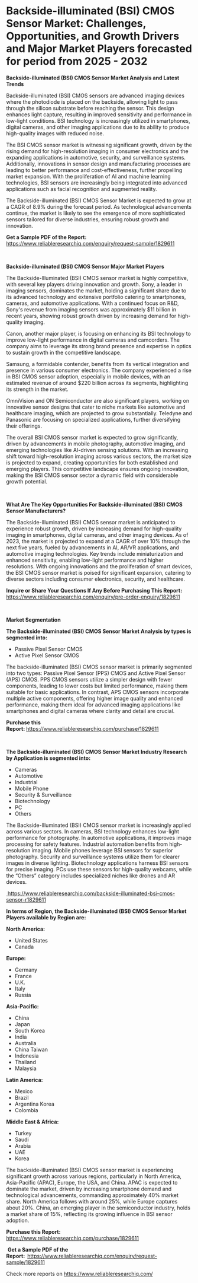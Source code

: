 <p><h1>Backside-illuminated (BSI) CMOS Sensor Market: Challenges, Opportunities, and Growth Drivers and Major Market Players forecasted for period from 2025 - 2032</h1></p><p><strong>Backside-illuminated (BSI) CMOS Sensor Market Analysis and Latest Trends</strong></p>
<p><p>Backside-illuminated (BSI) CMOS sensors are advanced imaging devices where the photodiode is placed on the backside, allowing light to pass through the silicon substrate before reaching the sensor. This design enhances light capture, resulting in improved sensitivity and performance in low-light conditions. BSI technology is increasingly utilized in smartphones, digital cameras, and other imaging applications due to its ability to produce high-quality images with reduced noise.</p><p>The BSI CMOS sensor market is witnessing significant growth, driven by the rising demand for high-resolution imaging in consumer electronics and the expanding applications in automotive, security, and surveillance systems. Additionally, innovations in sensor design and manufacturing processes are leading to better performance and cost-effectiveness, further propelling market expansion. With the proliferation of AI and machine learning technologies, BSI sensors are increasingly being integrated into advanced applications such as facial recognition and augmented reality.</p><p>The Backside-illuminated (BSI) CMOS Sensor Market is expected to grow at a CAGR of 8.9% during the forecast period. As technological advancements continue, the market is likely to see the emergence of more sophisticated sensors tailored for diverse industries, ensuring robust growth and innovation.</p></p>
<p><strong>Get a Sample PDF of the Report:&nbsp;</strong> <a href="https://www.reliableresearchiq.com/enquiry/request-sample/1829611?utm_campaign=3058&utm_medium=2&utm_source=Github&utm_content=ia&utm_term=06042025&utm_id=backside-illuminated-bsi-cmos-sensor">https://www.reliableresearchiq.com/enquiry/request-sample/1829611</a></p>
<p>&nbsp;</p>
<p><strong>Backside-illuminated (BSI) CMOS Sensor Major Market Players</strong></p>
<p><p>The Backside-Illuminated (BSI) CMOS sensor market is highly competitive, with several key players driving innovation and growth. Sony, a leader in imaging sensors, dominates the market, holding a significant share due to its advanced technology and extensive portfolio catering to smartphones, cameras, and automotive applications. With a continued focus on R&D, Sony's revenue from imaging sensors was approximately $11 billion in recent years, showing robust growth driven by increasing demand for high-quality imaging.</p><p>Canon, another major player, is focusing on enhancing its BSI technology to improve low-light performance in digital cameras and camcorders. The company aims to leverage its strong brand presence and expertise in optics to sustain growth in the competitive landscape.</p><p>Samsung, a formidable contender, benefits from its vertical integration and presence in various consumer electronics. The company experienced a rise in BSI CMOS sensor adoption, especially in mobile devices, with an estimated revenue of around $220 billion across its segments, highlighting its strength in the market.</p><p>OmniVision and ON Semiconductor are also significant players, working on innovative sensor designs that cater to niche markets like automotive and healthcare imaging, which are projected to grow substantially. Teledyne and Panasonic are focusing on specialized applications, further diversifying their offerings.</p><p>The overall BSI CMOS sensor market is expected to grow significantly, driven by advancements in mobile photography, automotive imaging, and emerging technologies like AI-driven sensing solutions. With an increasing shift toward high-resolution imaging across various sectors, the market size is projected to expand, creating opportunities for both established and emerging players. This competitive landscape ensures ongoing innovation, making the BSI CMOS sensor sector a dynamic field with considerable growth potential.</p></p>
<p>&nbsp;</p>
<p><strong>What Are The Key Opportunities For Backside-illuminated (BSI) CMOS Sensor Manufacturers?</strong></p>
<p><p>The Backside-Illuminated (BSI) CMOS sensor market is anticipated to experience robust growth, driven by increasing demand for high-quality imaging in smartphones, digital cameras, and other imaging devices. As of 2023, the market is projected to expand at a CAGR of over 10% through the next five years, fueled by advancements in AI, AR/VR applications, and automotive imaging technologies. Key trends include miniaturization and enhanced sensitivity, enabling low-light performance and higher resolutions. With ongoing innovations and the proliferation of smart devices, the BSI CMOS sensor market is poised for significant expansion, catering to diverse sectors including consumer electronics, security, and healthcare.</p></p>
<p><strong>Inquire or Share Your Questions If Any Before Purchasing This Report:</strong> <a href="https://www.reliableresearchiq.com/enquiry/pre-order-enquiry/1829611?utm_campaign=3058&utm_medium=2&utm_source=Github&utm_content=ia&utm_term=06042025&utm_id=backside-illuminated-bsi-cmos-sensor">https://www.reliableresearchiq.com/enquiry/pre-order-enquiry/1829611</a></p>
<p>&nbsp;</p>
<p><strong>Market Segmentation</strong></p>
<p><strong>The Backside-illuminated (BSI) CMOS Sensor Market Analysis by types is segmented into:</strong></p>
<p><ul><li>Passive Pixel Sensor CMOS</li><li>Active Pixel Sensor CMOS</li></ul></p>
<p><p>The backside-illuminated (BSI) CMOS sensor market is primarily segmented into two types: Passive Pixel Sensor (PPS) CMOS and Active Pixel Sensor (APS) CMOS. PPS CMOS sensors utilize a simpler design with fewer components, leading to lower costs but limited performance, making them suitable for basic applications. In contrast, APS CMOS sensors incorporate multiple active components, offering higher image quality and enhanced performance, making them ideal for advanced imaging applications like smartphones and digital cameras where clarity and detail are crucial.</p></p>
<p><strong>Purchase this Report:&nbsp;</strong><a href="https://www.reliableresearchiq.com/purchase/1829611?utm_campaign=3058&utm_medium=2&utm_source=Github&utm_content=ia&utm_term=06042025&utm_id=backside-illuminated-bsi-cmos-sensor">https://www.reliableresearchiq.com/purchase/1829611</a></p>
<p>&nbsp;</p>
<p><strong>The Backside-illuminated (BSI) CMOS Sensor Market Industry Research by Application is segmented into:</strong></p>
<p><ul><li>Cameras</li><li>Automotive</li><li>Industrial</li><li>Mobile Phone</li><li>Security & Surveillance</li><li>Biotechnology</li><li>PC</li><li>Others</li></ul></p>
<p><p>The Backside-Illuminated (BSI) CMOS sensor market is increasingly applied across various sectors. In cameras, BSI technology enhances low-light performance for photography. In automotive applications, it improves image processing for safety features. Industrial automation benefits from high-resolution imaging. Mobile phones leverage BSI sensors for superior photography. Security and surveillance systems utilize them for clearer images in diverse lighting. Biotechnology applications harness BSI sensors for precise imaging. PCs use these sensors for high-quality webcams, while the “Others” category includes specialized niches like drones and AR devices.</p></p>
<p><a href="https://www.reliableresearchiq.com/backside-illuminated-bsi-cmos-sensor-r1829611?utm_campaign=3058&utm_medium=2&utm_source=Github&utm_content=ia&utm_term=06042025&utm_id=backside-illuminated-bsi-cmos-sensor">&nbsp;https://www.reliableresearchiq.com/backside-illuminated-bsi-cmos-sensor-r1829611</a></p>
<p><strong>In terms of Region, the Backside-illuminated (BSI) CMOS Sensor Market Players available by Region are:</strong></p>
<p>
    <p> <strong> North America: </strong>
        <ul>
            <li>United States</li>
            <li>Canada</li>
        </ul>
        </p> 
    <p> <strong> Europe: </strong>
        <ul>
            <li>Germany</li>
            <li>France</li>
            <li>U.K.</li>
            <li>Italy</li>
            <li>Russia</li>
        </ul>
        </p> 
    <p> <strong> Asia-Pacific: </strong>
        <ul>
            <li>China</li>
            <li>Japan</li>
            <li>South Korea</li>
            <li>India</li>
            <li>Australia</li>
            <li>China Taiwan</li>
            <li>Indonesia</li>
            <li>Thailand</li>
            <li>Malaysia</li>
        </ul>
        </p> 
    <p> <strong> Latin America: </strong>
        <ul>
            <li>Mexico</li>
            <li>Brazil</li>
            <li>Argentina Korea</li>
            <li>Colombia</li>
        </ul>
        </p> 
    <p> <strong> Middle East & Africa: </strong>
        <ul>
            <li>Turkey</li>
            <li>Saudi</li>
            <li>Arabia</li>
            <li>UAE</li>
            <li>Korea</li>
        </ul>
    </p>
    </p>
<p><p>The backside-illuminated (BSI) CMOS sensor market is experiencing significant growth across various regions, particularly in North America, Asia-Pacific (APAC), Europe, the USA, and China. APAC is expected to dominate the market, driven by increasing smartphone demand and technological advancements, commanding approximately 40% market share. North America follows with around 25%, while Europe captures about 20%. China, an emerging player in the semiconductor industry, holds a market share of 15%, reflecting its growing influence in BSI sensor adoption.</p></p>
<p><strong>Purchase this Report: </strong><a href="https://www.reliableresearchiq.com/purchase/1829611?utm_campaign=3058&utm_medium=2&utm_source=Github&utm_content=ia&utm_term=06042025&utm_id=backside-illuminated-bsi-cmos-sensor">https://www.reliableresearchiq.com/purchase/1829611</a></p>
<p>&nbsp;<strong>Get a Sample PDF of the Report:&nbsp;&nbsp;</strong><a href="https://www.reliableresearchiq.com/enquiry/request-sample/1829611?utm_campaign=3058&utm_medium=2&utm_source=Github&utm_content=ia&utm_term=06042025&utm_id=backside-illuminated-bsi-cmos-sensor">https://www.reliableresearchiq.com/enquiry/request-sample/1829611</a></p>
<p><strong></strong></p>
<p>Check more reports on <a href="https://www.reliableresearchiq.com/?utm_campaign=3058&utm_medium=2&utm_source=Github&utm_content=ia&utm_term=06042025&utm_id=backside-illuminated-bsi-cmos-sensor">https://www.reliableresearchiq.com/</a></p>
